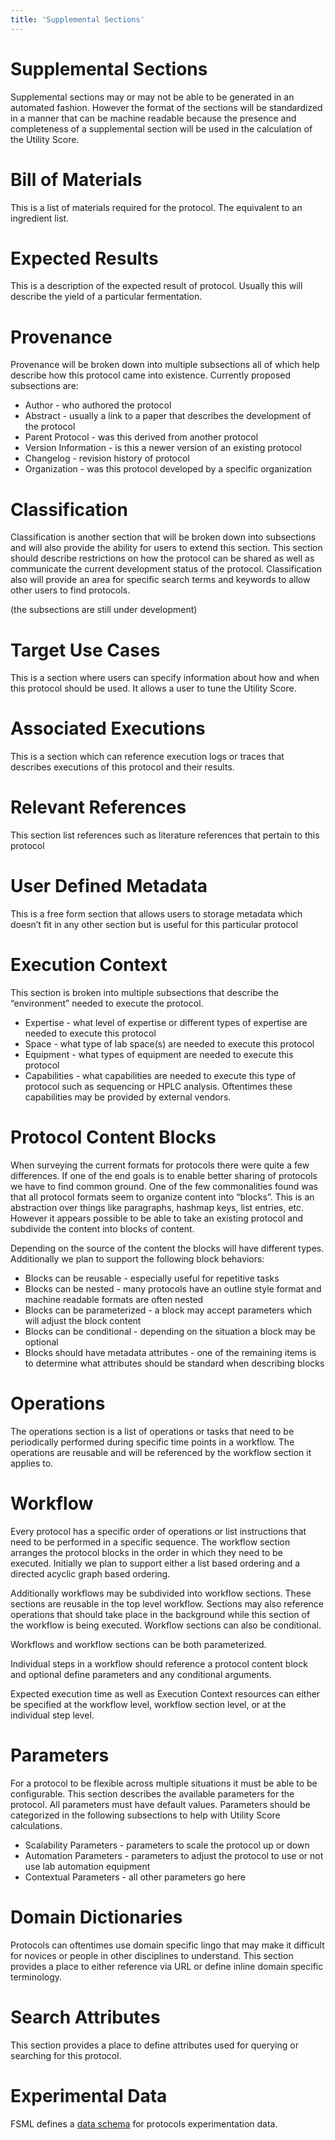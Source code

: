 ```yaml
---
title: 'Supplemental Sections'
---
```


# Supplemental Sections

Supplemental sections may or may not be able to be generated in an automated fashion. However the format of the sections will be standardized in a manner that can be machine readable because the presence and completeness of a supplemental section will be used in the calculation of the Utility Score.

# Bill of Materials

This is a list of materials required for the protocol. The equivalent to an ingredient list.

# Expected Results

This is a description of the expected result of protocol. Usually this will describe the yield of a particular fermentation.

# Provenance

Provenance will be broken down into multiple subsections all of which help describe how this protocol came into existence. Currently proposed subsections are:

- Author - who authored the protocol
- Abstract - usually a link to a paper that describes the development of the protocol
- Parent Protocol - was this derived from another protocol
- Version Information - is this a newer version of an existing protocol
- Changelog - revision history of protocol
- Organization - was this protocol developed by a specific organization

# Classification

Classification is another section that will be broken down into subsections and will also provide the ability for users to extend this section. This section should describe restrictions on how the protocol can be shared as well as communicate the current development status of the protocol. Classification also will provide an area for specific search terms and keywords to allow other users to find protocols.

(the subsections are still under development)

# Target Use Cases

This is a section where users can specify information about how and when this protocol should be used. It allows a user to tune the Utility Score.

# Associated Executions

This is a section which can reference execution logs or traces that describes executions of this protocol and their results.

# Relevant References

This section list references such as literature references that pertain to this protocol

# User Defined Metadata

This is a free form section that allows users to storage metadata which doesn’t fit in any other section but is useful for this particular protocol

# Execution Context

This section is broken into multiple subsections that describe the “environment” needed to execute the protocol.

- Expertise - what level of expertise or different types of expertise are needed to execute this protocol
- Space - what type of lab space(s) are needed to execute this protocol
- Equipment - what types of equipment are needed to execute this protocol
- Capabilities - what capabilities are needed to execute this type of protocol such as sequencing or HPLC analysis. Oftentimes these capabilities may be provided by external vendors.

# Protocol Content Blocks

When surveying the current formats for protocols there were quite a few differences. If one of the end goals is to enable better sharing of protocols we have to find common ground. One of the few commonalities found was that all protocol formats seem to organize content into “blocks”. This is an abstraction over things like paragraphs, hashmap keys, list entries, etc. However it appears possible to be able to take an existing protocol and subdivide the content into blocks of content.

Depending on the source of the content the blocks will have different types. Additionally we plan to support the following block behaviors:

- Blocks can be reusable - especially useful for repetitive tasks
- Blocks can be nested - many protocols have an outline style format and machine readable formats are often nested
- Blocks can be parameterized - a block may accept parameters which will adjust the block content
- Blocks can be conditional - depending on the situation a block may be optional
- Blocks should have metadata attributes - one of the remaining items is to determine what attributes should be standard when describing blocks

# Operations

The operations section is a list of operations or tasks that need to be periodically performed during specific time points in a workflow. The operations are reusable and will be referenced by the workflow section it applies to.

# Workflow

Every protocol has a specific order of operations or list instructions that need to be performed in a specific sequence. The workflow section arranges the protocol blocks in the order in which they need to be executed. Initially we plan to support either a list based ordering and a directed acyclic graph based ordering.

Additionally workflows may be subdivided into workflow sections. These sections are reusable in the top level workflow. Sections may also reference operations that should take place in the background while this section of the workflow is being executed. Workflow sections can also be conditional.

Workflows and workflow sections can be both parameterized.

Individual steps in a workflow should reference a protocol content block and optional define parameters and any conditional arguments.

Expected execution time as well as Execution Context resources can either be specified at the workflow level, workflow section level, or at the individual step level.

# Parameters

For a protocol to be flexible across multiple situations it must be able to be configurable. This section describes the available parameters for the protocol. All parameters must have default values. Parameters should be categorized in the following subsections to help with Utility Score calculations.

- Scalability Parameters - parameters to scale the protocol up or down
- Automation Parameters - parameters to adjust the protocol to use or not use lab automation equipment
- Contextual Parameters - all other parameters go here

# Domain Dictionaries

Protocols can oftentimes use domain specific lingo that may make it difficult for novices or people in other disciplines to understand. This section provides a place to either reference via URL or define inline domain specific terminology.

# Search Attributes

This section provides a place to define attributes used for querying or searching for this protocol.

# Experimental Data

FSML defines a [data schema](./data) for protocols experimentation data.
